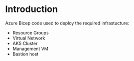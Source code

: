 # Introduction 
Azure Bicep code used to deploy the required infrastucture:
* Resource Groups
* Virtual Network
* AKS Cluster 
* Management VM
* Bastion host